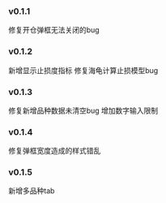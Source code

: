 ### v0.1.1
修复开仓弹框无法关闭的bug

### v0.1.2
新增显示止损度指标
修复海龟计算止损模型bug

### v0.1.3
修复新增品种数据未清空bug
增加数字输入限制

### v0.1.4
修复弹框宽度造成的样式错乱

### v0.1.5
新增多品种tab